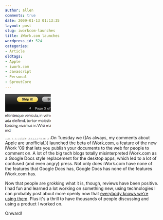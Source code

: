 ```yaml
---
author: allen
comments: true
date: 2009-01-13 01:13:35
layout: post
slug: iworkcom-launches
title: iWork.com launches
wordpress_id: 524
categories:
- Article
oldtags:
- Apple
- iwork.com
- Javascript
- Personal
- SproutCore
---
```


![](/images/wp-uploads/2009/01/shipit.jpg)On Tuesday we ((As always, my comments about Apple are unofficial.)) launched the beta of [iWork.com](http://www.apple.com/iwork/iwork-dot-com/), a feature of the new iWork '09 that lets you publish your documents to the web for people to comment on. A lot of the big tech blogs totally misinterpreted iWork.com as a Google Docs style replacement for the desktop apps, which led to a lot of confused (and even angry) press. Not only does iWork.com have none of the features that Google Docs has, Google Docs has none of the features iWork.com has.

Now that people are grokking what it is, though, reviews have been positive. I had fun and learned a lot working on something new, using technologies I can probably post about more openly now that [everybody knows we're using them](http://ajaxian.com/archives/technical-details-behind-iworkcom). Plus it's a thrill to have thousands of people discussing and using a product I worked on.

Onward!
